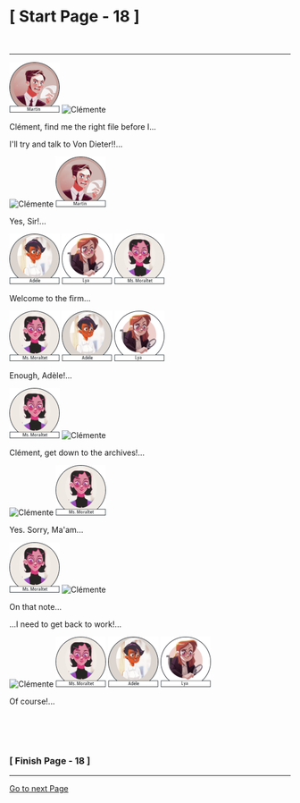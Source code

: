 #						     [ Start Page - 18 ]
<br>

---

![Martin](images/Martin-avatar-90x90.png) ![Clémente](images/Clément-90x90.png)

Clément, find me the right file before I...

I'll try and talk to Von Dieter!!...

![Clémente](images/Clément-90x90.png) ![Martin](images/Martin-avatar-90x90.png)

Yes, Sir!...

![Adéle](images/adele-1.png)  ![Lya](images/Lya-01.png) ![Miss.Moraltet](images/Mss.Moraltet-1.png)

Welcome to the firm...

![Miss.Moraltet](images/Mss.Moraltet-1.png)  ![Adéle](images/adele-1.png) ![Lya](images/Lya-01.png)

Enough, Adèle!...

![Miss.Moraltet](images/Mss.Moraltet-1.png)  ![Clémente](images/Clément-90x90.png)

Clément, get down to the archives!...

![Clémente](images/Clément-90x90.png)  ![Miss.Moraltet](images/Mss.Moraltet-1.png) 

Yes. Sorry, Ma'am...

![Miss.Moraltet](images/Mss.Moraltet-1.png)  ![Clémente](images/Clément-90x90.png)  

On that note...

...I need to get back to work!...

![Clémente](images/Clément-90x90.png)  ![Miss.Moraltet](images/Mss.Moraltet-1.png)   ![Adéle](images/adele-1.png)  ![Lya](images/Lya-01.png)

Of course!...

  
 
  
  
  
  
 
<br>
<br>
<br>

###			             [ Finish Page - 18 ]

---

[Go to next Page](https://github.com/batistasilva/Lya-Comic-book/blob/main/Page-19.md)
